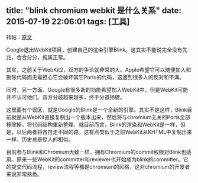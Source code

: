 title: "blink chromium webkit 是什么关系"
date: 2015-07-19 22:06:01
tags: [工具]
---

转帖：[原文](http://blog.csdn.net/milado_nju/article/details/8805810)

Google退出WebKit项目，创建自己的渲染引擎Blink。这其实不能说完全没有先兆，合合分分，纯属正常。

其实，之前关于WebKit2，双方的争论就非常的大。Apple希望它可以随便加入和删除代码而无需担心它会破坏其它Ports的代码，这遭到很多人的反对和不满。

同时，另一方面，Google有很多新的功能希望加入WebKit中，但是WebKit可能并不认可他们。双方分歧越来越多，终于分道扬镳。

这里面有个误区，就是Google的Blink是一个全新的引擎。其实不是这样，Blink目前就是从WebKit直接复制出一个版本出来，然后将与chromium无关的Ports全部移除掉，将代码结构重新整理，就目前而言，Blink的渲染和WebKit是一样，但是，以后两者将各自走不同的路。这有点类似于之前WebKit从KHTML中复制出来一样，历史总是惊人的相似。

目前参与Blink和Chromium大致一样，拥有Chromium的commit权限对Blink也适用。原来一些WebKit的committer和reviewer也开始成为blink的committer。它的提交代码流程，review流程等都是chromium的风格，这对chromium的开发者来说非常熟悉。


